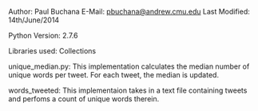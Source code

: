 Author: Paul Buchana
E-Mail: pbuchana@andrew.cmu.edu
Last Modified: 14th/June/2014

Python Version: 2.7.6

Libraries used: Collections

unique_median.py:
This implementation calculates the median number of unique words per tweet. For each tweet, the median is updated.

words_tweeted:
This implementaion takes in a text file containing tweets and perfoms a count of unique words therein.